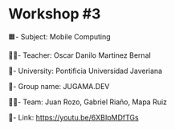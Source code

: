 # Workshop #3

🟧- Subject: Mobile Computing

👨‍🏫- Teacher: Oscar Danilo Martinez Bernal

🏦- University: Pontificia Universidad Javeriana

👑- Group name: JUGAMA.DEV

🙋‍♂️- Team: Juan Rozo, Gabriel Riaño, Mapa Ruiz

🔗- Link: https://youtu.be/6XBIpMDfTGs
